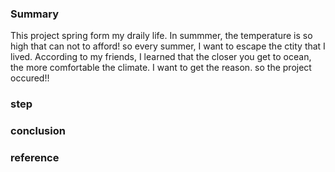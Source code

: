 ### Summary
This project spring form my draily life. In summmer, the temperature is so high that can not to afford!
so  every summer, I want to escape the ctity that I lived. According to my friends, I learned that the closer you get to ocean, 
the more comfortable the climate. I want to get the reason. so the project occured!!
### step 

### conclusion

### reference
